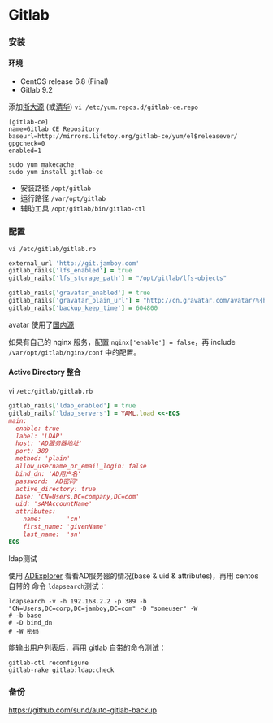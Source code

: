 # Gitlab

### 安装

#### 环境

* CentOS release 6.8 (Final)
* Gitlab 9.2

添加[浙大源](http://mirrors.lifetoy.org/) (或[清华](https://mirror.tuna.tsinghua.edu.cn/help/gitlab-ce/)) `vi /etc/yum.repos.d/gitlab-ce.repo`

```shell
[gitlab-ce]
name=Gitlab CE Repository
baseurl=http://mirrors.lifetoy.org/gitlab-ce/yum/el$releasever/
gpgcheck=0
enabled=1
```

```
sudo yum makecache
sudo yum install gitlab-ce
```

- 安装路径 `/opt/gitlab`
- 运行路径 `/var/opt/gitlab`
- 辅助工具 `/opt/gitlab/bin/gitlab-ctl`

### 配置

`vi /etc/gitlab/gitlab.rb`

```ruby
external_url 'http://git.jamboy.com'
gitlab_rails['lfs_enabled'] = true
gitlab_rails['lfs_storage_path'] = "/opt/gitlab/lfs-objects"

gitlab_rails['gravatar_enabled'] = true
gitlab_rails['gravatar_plain_url'] = "http://cn.gravatar.com/avatar/%{hash}?s=%{size}&d=identicon"
gitlab_rails['backup_keep_time'] = 604800
```

avatar 使用了[国内源](https://bbs.gitlab.com.cn/topic/4/gitlab%E4%BF%AE%E6%94%B9gravatar%E9%93%BE%E6%8E%A5%E4%B8%BA%E5%9B%BD%E5%86%85%E9%95%9C%E5%83%8F)

如果有自己的 nginx 服务，配置 `nginx['enable'] = false`，再 include `/var/opt/gitlab/nginx/conf` 中的配置。

#### Active Directory 整合

vi `/etc/gitlab/gitlab.rb`

```ruby
gitlab_rails['ldap_enabled'] = true
gitlab_rails['ldap_servers'] = YAML.load <<-EOS
main:
  enable: true
  label: 'LDAP'
  host: 'AD服务器地址'
  port: 389
  method: 'plain'
  allow_username_or_email_login: false
  bind_dn: 'AD用户名'
  password: 'AD密码'
  active_directory: true
  base: 'CN=Users,DC=company,DC=com'
  uid: 'sAMAccountName'
  attributes:
    name:       'cn'
    first_name: 'givenName'
    last_name:  'sn'
EOS
```

ldap测试

使用 [ADExplorer](https://technet.microsoft.com/en-us/sysinternals/adexplorer.aspx) 看看AD服务器的情况(base & uid & attributes)，再用 centos 自带的 命令 `ldapsearch`测试：

```shell
ldapsearch -v -h 192.168.2.2 -p 389 -b "CN=Users,DC=corp,DC=jamboy,DC=com" -D "someuser" -W
# -b base
# -D bind_dn
# -W 密码
```

能输出用户列表后，再用 gitlab 自带的命令测试：

```
gitlab-ctl reconfigure
gitlab-rake gitlab:ldap:check
```

### 备份

https://github.com/sund/auto-gitlab-backup

